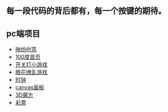 ## 每一段代码的背后都有，每一个按键的期待。
## pc端项目
* [映纷创意](infini/index.html)
* [100度首页](100du/index.html)
* [开关灯小游戏]()
* [眼花缭乱游戏]()
* [时钟]()
* [canvas画板]()
* [3D魔方]()
* [彩票]()